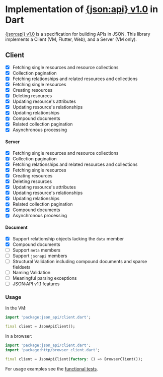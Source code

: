 # Implementation of [{json:api} v1.0](http://jsonapi.org) in Dart
[{json:api} v1.0](http://jsonapi.org) is a specification for building APIs in JSON. This library implements 
a Client (VM, Flutter, Web), and a Server (VM only).


## Client
- [x] Fetching single resources and resource collections
- [x] Collection pagination
- [x] Fetching relationships and related resources and collections
- [x] Fetching single resources
- [x] Creating resources
- [x] Deleting resources
- [x] Updating resource's attributes
- [x] Updating resource's relationships
- [x] Updating relationships
- [x] Compound documents
- [x] Related collection pagination
- [x] Asynchronous processing 

#### Server
- [x] Fetching single resources and resource collections
- [x] Collection pagination
- [x] Fetching relationships and related resources and collections
- [x] Fetching single resources
- [x] Creating resources
- [x] Deleting resources
- [x] Updating resource's attributes
- [x] Updating resource's relationships
- [x] Updating relationships
- [x] Related collection pagination
- [x] Compound documents
- [x] Asynchronous processing 

#### Document
- [x] Support relationship objects lacking the `data` member
- [x] Compound documents
- [ ] Support `meta` members
- [ ] Support `jsonapi` members
- [ ] Structural Validation including compound documents and sparse fieldsets
- [ ] Naming Validation
- [ ] Meaningful parsing exceptions
- [ ] JSON:API v1.1 features

### Usage
In the VM:
```dart
import 'package:json_api/client.dart';

final client = JsonApiClient();
```

In a browser:
```dart
import 'package:json_api/client.dart';
import 'package:http/browser_client.dart';

final client = JsonApiClient(factory: () => BrowserClient());
```

For usage examples see the [functional tests](https://github.com/f3ath/json-api-dart/tree/master/test/functional).